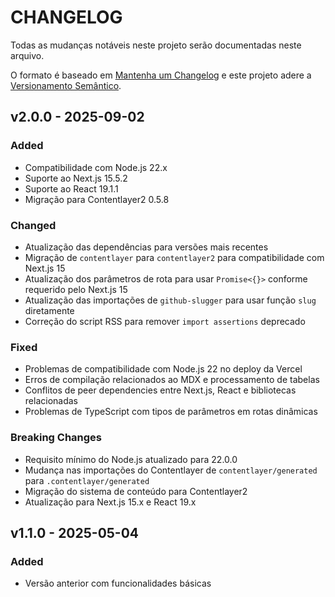 # CHANGELOG

Todas as mudanças notáveis ​​neste projeto serão documentadas neste arquivo.

O formato é baseado em [Mantenha um Changelog](https://keepachangelog.com/pt-BR/1.1.0/)
e este projeto adere a [Versionamento Semântico](https://semver.org/lang/pt-BR/).

<!--
## [Unreleased] - yyyy-mm-dd

Here we write upgrading notes for brands. It's a team effort to make them as
straightforward as possible.

### Added

### Changed

### Fixed

### Breaking Changes
-->

## v2.0.0 - 2025-09-02

### Added
- Compatibilidade com Node.js 22.x
- Suporte ao Next.js 15.5.2
- Suporte ao React 19.1.1
- Migração para Contentlayer2 0.5.8

### Changed
- Atualização das dependências para versões mais recentes
- Migração de `contentlayer` para `contentlayer2` para compatibilidade com Next.js 15
- Atualização dos parâmetros de rota para usar `Promise<{}>` conforme requerido pelo Next.js 15
- Atualização das importações de `github-slugger` para usar função `slug` diretamente
- Correção do script RSS para remover `import assertions` deprecado

### Fixed
- Problemas de compatibilidade com Node.js 22 no deploy da Vercel
- Erros de compilação relacionados ao MDX e processamento de tabelas
- Conflitos de peer dependencies entre Next.js, React e bibliotecas relacionadas
- Problemas de TypeScript com tipos de parâmetros em rotas dinâmicas

### Breaking Changes
- Requisito mínimo do Node.js atualizado para 22.0.0
- Mudança nas importações do Contentlayer de `contentlayer/generated` para `.contentlayer/generated`
- Migração do sistema de conteúdo para Contentlayer2
- Atualização para Next.js 15.x e React 19.x

## v1.1.0 - 2025-05-04

### Added
- Versão anterior com funcionalidades básicas